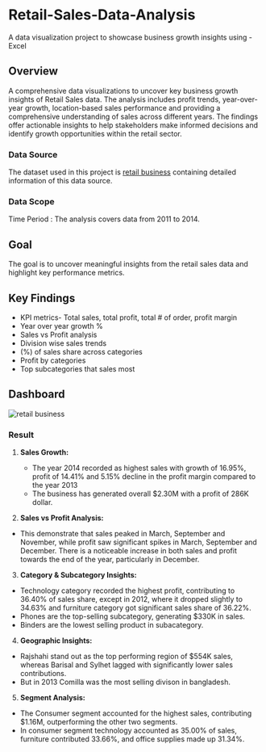 # Retail-Sales-Data-Analysis
A data visualization project to showcase business growth insights using - Excel


## Overview
A comprehensive data visualizations to uncover key business growth insights of Retail Sales data. The analysis includes profit trends, year-over-year growth, location-based sales performance and providing a comprehensive understanding of sales across different years. The findings offer actionable insights to help stakeholders make informed decisions and identify growth opportunities within the retail sector.

### Data Source
The dataset used in this project is [retail business](https://drive.google.com/file/d/1DrDU_4GB8KsYfnPOhvDZq792sbvpv5Ub/view?usp=sharing) containing detailed information of this data source.

### Data Scope
Time Period : The analysis covers data from 2011 to 2014.

## Goal
The goal is to uncover meaningful insights from the retail sales data and highlight key performance metrics.

## Key Findings
- KPI metrics- Total sales, total profit, total # of order, profit margin
- Year over year growth %
- Sales vs Profit analysis
- Division wise sales trends
- (%) of sales share across categories
- Profit by categories
- Top subcategories that sales most



## Dashboard

![retail business ](https://github.com/user-attachments/assets/918fb164-b742-45e5-abb3-64d93aa79923)


### Result

1. **Sales Growth:**
   - The year 2014 recorded as highest sales with growth of 16.95%, profit of 14.41% and  5.15% decline in the profit margin compared to the year 2013
   - The business has generated overall $2.30M with a profit of 286K dollar.

2. **Sales vs Profit Analysis:**
  - This demonstrate that sales peaked in March, September and November, while profit saw significant spikes in March, September and December. There is a noticeable increase in both sales and profit towards the end of the year, particularly in December.


3. **Category & Subcategory Insights:**
  - Technology category recorded the highest profit, contributing to 36.40% of sales share, except in 2012, where it dropped slightly to 34.63% and furniture category got significant sales share of 36.22%.
  - Phones are the top-selling subcategory, generating $330K in sales.
  - Binders are the lowest selling product in subacategory.


4. **Geographic Insights:**
  - Rajshahi stand out as the top performing region of $554K sales, whereas Barisal and Sylhet lagged with significantly lower sales contributions.
  - But in 2013 Comilla was the most selling divison in bangladesh.


5. **Segment Analysis:**
  - The Consumer segment accounted for the highest sales, contributing  $1.16M, outperforming the other two segments.
  - In consumer segment technology accounted as 35.00%  of sales, furniture contributed 33.66%, and office supplies made up 31.34%.
    




  



  


